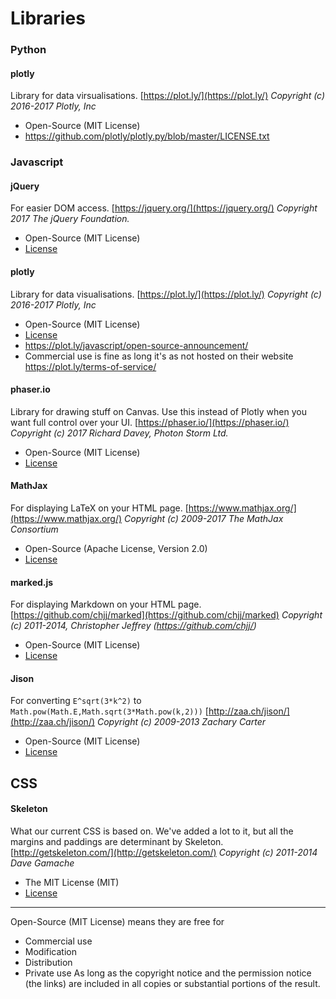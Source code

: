 # Libraries

### Python

#### plotly

Library for data virsualisations.
[https://plot.ly/](https://plot.ly/)
_Copyright (c) 2016-2017 Plotly, Inc_

* Open-Source (MIT License)
* https://github.com/plotly/plotly.py/blob/master/LICENSE.txt

### Javascript

#### jQuery

For easier DOM access.
[https://jquery.org/](https://jquery.org/)
_Copyright 2017 The jQuery Foundation._

* Open-Source (MIT License)
* [License](https://jquery.org/license/)

#### plotly

Library for data visualisations.
[https://plot.ly/](https://plot.ly/)
_Copyright (c) 2016-2017 Plotly, Inc_

* Open-Source (MIT License)
* [License](https://github.com/plotly/plotly.py/blob/master/LICENSE.txt)
* https://plot.ly/javascript/open-source-announcement/
* Commercial use is fine as long it's as not hosted on their website https://plot.ly/terms-of-service/

#### phaser.io

Library for drawing stuff on Canvas. Use this instead of Plotly when you want full control over your UI.
[https://phaser.io/](https://phaser.io/)
_Copyright (c) 2017 Richard Davey, Photon Storm Ltd._

* Open-Source (MIT License)
* [License](https://github.com/photonstorm/phaser-ce/blob/v2.8.4/license.txt)

#### MathJax

For displaying LaTeX on your HTML page.
[https://www.mathjax.org/](https://www.mathjax.org/)
_Copyright (c) 2009-2017 The MathJax Consortium_

* Open-Source (Apache License, Version 2.0)
* [License](https://github.com/mathjax/MathJax/blob/master/LICENSE)

#### marked.js

For displaying Markdown on your HTML page.
[https://github.com/chjj/marked](https://github.com/chjj/marked)
_Copyright (c) 2011-2014, Christopher Jeffrey (https://github.com/chjj/)_

* Open-Source (MIT License)
* [License](https://github.com/chjj/marked/blob/master/LICENSE)

#### Jison

For converting `E^sqrt(3*k^2)` to `Math.pow(Math.E,Math.sqrt(3*Math.pow(k,2)))`
[http://zaa.ch/jison/](http://zaa.ch/jison/)
_Copyright (c) 2009-2013 Zachary Carter_

* Open-Source (MIT License)
* [License](http://zaa.ch/jison/docs/#license)

## CSS

#### Skeleton

What our current CSS is based on. We've added a lot to it, but all the margins and paddings are determinant by Skeleton.
[http://getskeleton.com/](http://getskeleton.com/)
_Copyright (c) 2011-2014 Dave Gamache_

* The MIT License (MIT)
* [License](https://github.com/dhg/Skeleton/blob/master/LICENSE.md)

---------------------------

Open-Source (MIT License) means they are free for
* Commercial use
* Modification
* Distribution
* Private use
As long as the copyright notice and the permission notice (the links) are included in all copies or substantial portions of the result.
